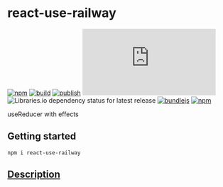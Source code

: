 # react-use-railway

[![npm](https://img.shields.io/npm/v/react-use-railway)](https://npm.im/react-use-railway)
[![build](https://github.com/iyegoroff/react-use-railway/workflows/build/badge.svg)](https://github.com/iyegoroff/react-use-railway/actions/workflows/build.yml)
[![publish](https://github.com/iyegoroff/react-use-railway/workflows/publish/badge.svg)](https://github.com/iyegoroff/react-use-railway/actions/workflows/publish.yml)
[![Type Coverage](https://img.shields.io/badge/dynamic/json.svg?label=type-coverage&prefix=%E2%89%A5&suffix=%&query=$.typeCoverage.atLeast&uri=https%3A%2F%2Fraw.githubusercontent.com%2Fiyegoroff%2Freact-use-railway%2Fmain%2Fpackage.json)](https://github.com/plantain-00/type-coverage)
![Libraries.io dependency status for latest release](https://img.shields.io/librariesio/release/npm/react-use-railway/0.0.11)
[![bundlejs](https://deno.bundlejs.com/?q=react-use-railway@0.0.11,react-use-railway@0.0.11&treeshake=[*],[{+default+}]&config={"esbuild":{"external":["react","ts-railway"]}}&badge=)](https://bundlejs.com/?q=react-use-railway)
[![npm](https://img.shields.io/npm/l/react-use-railway.svg?t=1495378566926)](https://www.npmjs.com/package/react-use-railway)

useReducer with effects

## Getting started

```
npm i react-use-railway
```

## [Description](https://github.com/iyegoroff/use-railway)
